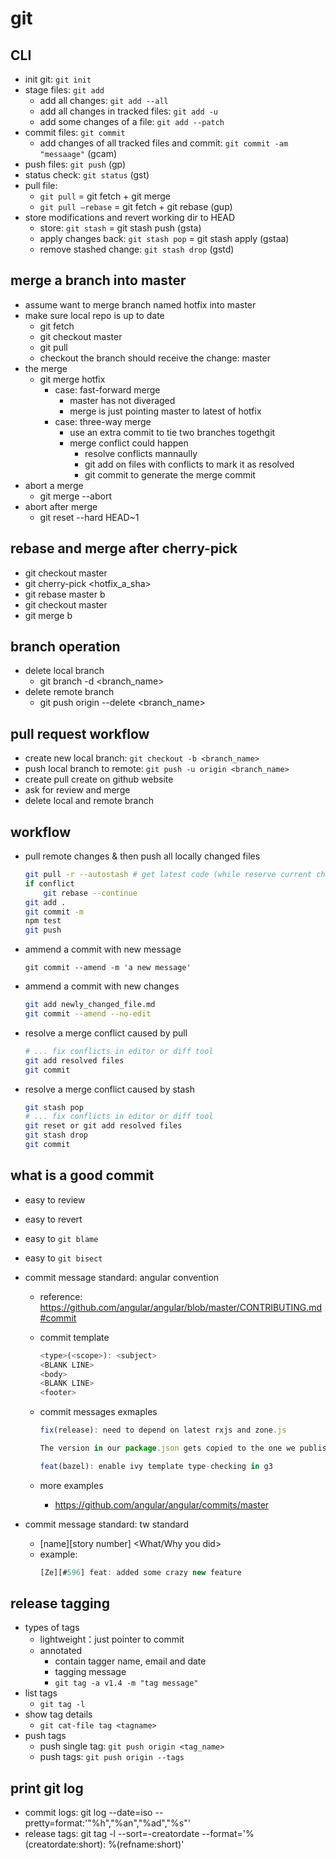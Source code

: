 # git

## CLI
- init git: `git init`
- stage files: `git add`
	- add all changes: `git add --all`
	- add all changes in tracked files: `git add -u`
	- add some changes of a file: `git add --patch`
- commit files: `git commit`
	- add changes of all tracked files and commit: `git commit -am "messaage"` (gcam)
- push files: `git push` (gp)
- status check: `git status` (gst)
- pull file: 
	- `git pull` = git fetch + git merge
	- `git pull –rebase` = git fetch + git rebase (gup)
- store modifications and revert working dir to HEAD
	- store: `git stash` = git stash push (gsta)
	- apply changes back: `git stash pop` = git stash apply (gstaa)
	- remove stashed change: `git stash drop` (gstd)


## merge a branch into master
- assume want to merge branch named hotfix into master
- make sure local repo is up to date
	- git fetch
	- git checkout master
	- git pull
	- checkout the branch should receive the change: master
- the merge
	- git merge hotfix
		- case: fast-forward merge
			- master has not diveraged
			- merge is just pointing master to latest of hotfix
		- case: three-way merge
			- use an extra commit to tie two branches togethgit
			- merge conflict could happen
				- resolve conflicts mannaully
				- git add on files with conflicts to mark it as resolved
				- git commit to generate the merge commit
- abort a merge
	- git merge --abort
- abort after merge
	- git reset --hard HEAD~1

## rebase and merge after cherry-pick
- git checkout master
- git cherry-pick <hotfix_a_sha>
- git rebase master b
- git checkout master
- git merge b

## branch operation
- delete local branch
	- git branch -d <branch_name>
- delete remote branch
	- git push origin --delete <branch_name>


## pull request workflow
- create new local branch: `git checkout -b <branch_name>`
- push local branch to remote: `git push -u origin <branch_name>`
- create pull create on github website
- ask for review and merge
- delete local and remote branch


## workflow
- pull remote changes & then push all locally changed files
	```sh
	git pull -r --autostash # get latest code (while reserve current change)
	if conflict
		git rebase --continue
	git add .
	git commit -m
	npm test
	git push
	```
- ammend a commit with new message
	```
	git commit --amend -m 'a new message'
	```
- ammend a commit with new changes
	```sh
	git add newly_changed_file.md
	git commit --amend --no-edit
	```
- resolve a merge conflict caused by pull
	```sh
	# ... fix conflicts in editor or diff tool
	git add resolved files
	git commit
	```
- resolve a merge conflict caused by stash
	```sh
	git stash pop
	# ... fix conflicts in editor or diff tool
	git reset or git add resolved files
	git stash drop
	git commit
	```


## what is a good commit
- easy to review
- easy to revert
- easy to `git blame`
- easy to `git bisect`


- commit message standard: angular convention
  - reference: https://github.com/angular/angular/blob/master/CONTRIBUTING.md#commit
  - commit template
    ```js
    <type>(<scope>): <subject>
    <BLANK LINE>
    <body>
    <BLANK LINE>
    <footer>
    ```
  - commit messages exmaples
    ```js
    fix(release): need to depend on latest rxjs and zone.js

    The version in our package.json gets copied to the one we publish, and users need the latest of these.
    ```

    ```js
    feat(bazel): enable ivy template type-checking in g3
    ```
  - more examples
    - https://github.com/angular/angular/commits/master

- commit message standard: tw standard
  - [name][story number] <What/Why you did>
  - example:
    ```js
    [Ze][#596] feat: added some crazy new feature
    ```


## release tagging
- types of tags
	- lightweight：just pointer to commit
	- annotated
		- contain tagger name, email and date
		- tagging message
		- `git tag -a v1.4 -m "tag message"`
- list tags
	- `git tag -l`
- show tag details
	- `git cat-file tag <tagname>`
- push tags
	- push single tag: `git push origin <tag_name>`
	- push tags: `git push origin --tags`


## print git log
- commit logs: git log --date=iso --pretty=format:'"%h","%an","%ad","%s"'
- release tags: git tag -l --sort=-creatordate --format='%(creatordate:short):  %(refname:short)'